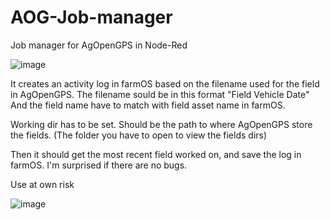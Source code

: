 # AOG-Job-manager
Job manager for AgOpenGPS in Node-Red

![image](https://github.com/bitfieldfarm/AOG-Job-manager/assets/98184919/944b3963-29af-4c1e-9b73-d698fd556425)

It creates an activity log in farmOS based on the filename used for the field in AgOpenGPS.
The filename sould be in this format "Field Vehicle Date"
And the field name have to match with field asset name in farmOS.

Working dir has to be set. Should be the path to where AgOpenGPS store the fields. (The folder you have to open to view the fields dirs)

Then it should get the most recent field worked on, and save the log in farmOS.
I'm surprised if there are no bugs.

Use at own risk

![image](https://github.com/bitfieldfarm/AOG-Job-manager/assets/98184919/e8c3c36a-9044-4c68-9677-5cc729b827f5)
